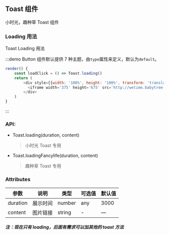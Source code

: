 ## Toast 组件

小时光，趣种草 Toast 组件

### Loading 用法

Toast Loading 用法

:::demo Button 组件默认提供 7 种主题，由`type`属性来定义，默认为`default`。

```js
render() {
    const loadClick = () => Toast.loading()
    return (
        <div style={{width: '100%', height: '100%', transform: 'translate3d(0, 0, 0)'}}>
          <iframe width='375' height='675' src='http://wetime.babytree-test.com/h5/app/wetime-mobile-demo/toast.html' ></iframe>
        </div>
    )
}
```

:::

### API:

-   Toast.loading(duration, content)

    > 小时光 Toast 专用

-   Toast.loadingFancylife(duration, content)
    > 趣种草 Toast 专用

### Attributes

| 参数     | 说明     | 类型   | 可选值 | 默认值 |
| -------- | -------- | ------ | ------ | ------ |
| duration | 展示时间 | number | any    | 3000   |
| content  | 图片链接 | string | -      | —      |

##### 注：现在只有 loading，后面有需求可以加其他的 toast 方法
